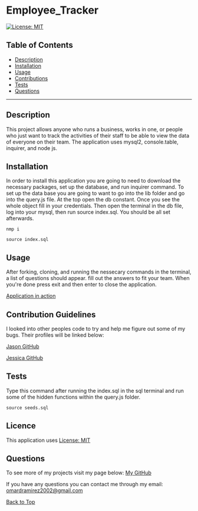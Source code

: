 # Employee_Tracker
[![License: MIT](https://img.shields.io/badge/License-MIT-yellow.svg)](https://opensource.org/licenses/MIT)

## Table of Contents
 
* [Description](#Description "Goto Description")
* [Installation](#Installation "Goto Installation")
* [Usage](#Usage "Goto Usage")
* [Contributions](#Contributions "Goto Contributions")
* [Tests](#Tests "Goto Tests")
* [Questions](#Questions "Goto Questions")
- - - -


## Description

This project allows anyone who runs a business, works in one, or people who just want to track the activities of their staff to be able to view the data of everyone on their team. The application uses mysql2, console.table, inquirer, and node js.

## Installation

In order to install this application you are going to need to download the necessary packages, set up the database, and run inquirer command. 
To set up the data base you are going to want to go into the lib folder and go into the query.js file. At the top open the db constant. Once you see the whole object fill in your credentials. Then open the terminal in the db file, log into your mysql, then run source index.sql. You should be all set afterwards.

```
nmp i
```
```
source index.sql
```



## Usage

After forking, cloning, and running the nessecary commands in the terminal, a list of questions should appear. fill out the answers to fit your team. When you're done press exit and then enter to close the application.

[Application in action](undefined)

## Contribution Guidelines

I looked into other peoples code to try and help me figure out some of my bugs. Their profiles will be linked below:

[Jason GitHub](https://github.com/jasonluxie)

[Jessica GitHub](https://github.com/jessicamcg)



## Tests
Type this command after running the index.sql in the sql terminal and run some of the hidden functions within the query.js folder.

```
source seeds.sql
```


## Licence

This application uses [License: MIT](https://opensource.org/licenses/MIT)


## Questions

To see more of my projects visit my page below:
[My GitHub](https://github.com/BossyLemon0)

If you have any questions you can contact me through my email:
omardramirez2002@gmail.com

[Back to Top](#Note_Taker "Goto top")
